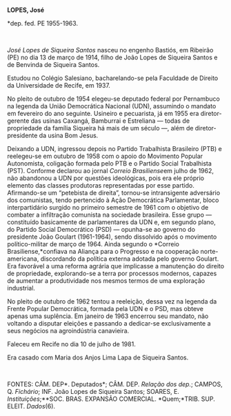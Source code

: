 **LOPES, José**

\*dep. fed. PE 1955-1963.

 

*José Lopes de Siqueira Santos* nasceu no engenho Bastiós, em Ribeirão
(PE) no dia 13 de março de 1914, filho de João Lopes de Siqueira Santos
e de Benvinda de Siqueira Santos.

Estudou no Colégio Salesiano, bacharelando-se pela Faculdade de Direito
da Universidade de Recife, em 1937.

No pleito de outubro de 1954 elegeu-se deputado federal por Pernambuco
na legenda da União Democrática Nacional (UDN), assumindo o mandato em
fevereiro do ano seguinte. Usineiro e pecuarista, já em 1955 era
diretor-gerente das usinas Caxangá, Bamburrai e Estreliana — todas de
propriedade da família Siqueira há mais de um século —, além de
diretor-presidente da usina Bom Jesus.

Deixando a UDN, ingressou depois no Partido Trabalhista Brasileiro (PTB)
e reelegeu-se em outubro de 1958 com o apoio do Movimento Popular
Autonomista, coligação formada pelo PTB e o Partido Social Trabalhista
(PST). Conforme declarou ao jornal *Correio* *Brasiliense*em julho de
1962, não abandonou a UDN por questões ideológicas, pois era ele próprio
elemento das classes produtoras representadas por esse partido.
Afirmando-se um “petebista de direita”, tornou-se intransigente
adversário dos comunistas, tendo pertencido à Ação Democrática
Parlamentar, bloco interpartidário surgido no primeiro semestre de 1961
com o objetivo de combater a infiltração comunista na sociedade
brasileira. Esse grupo — constituído basicamente de parlamentares da UDN
e, em segundo plano, do Partido Social Democrático (PSD) — opunha-se ao
governo do presidente João Goulart (1961-1964), sendo dissolvido após o
movimento político-militar de março de 1964. Ainda segundo o *Correio
Brasiliense,*confiava na Aliança para o Progresso e na cooperação
norte-americana, discordando da política externa adotada pelo governo
Goulart. Era favorável a uma reforma agrária que implicasse a manutenção
do direito de propriedade, explorando-se a terra por processos modernos,
capazes de aumentar a produtividade nos mesmos termos de uma exploração
industrial.

No pleito de outubro de 1962 tentou a reeleição, dessa vez na legenda da
Frente Popular Democrática, formada pela UDN e o PSD, mas obteve apenas
uma suplência. Em janeiro de 1963 encerrou seu mandato, não voltando a
disputar eleições e passando a dedicar-se exclusivamente a seus negócios
na agroindústria canavieira.

Faleceu em Recife no dia 10 de julho de 1981.

Era casado com Maria dos Anjos Lima Lapa de Siqueira Santos.

 

FONTES: CÂM. DEP*. Deputados*; CÂM. DEP. *Relação dos dep.*; CAMPOS, Q.
*Fichário*; INF. João Lopes de Siqueira Santos; SOARES, E.
*Instituições*;**SOC. BRAS. EXPANSÃO COMERCIAL. *Quem;*TRIB. SUP. ELEIT.
*Dados*(6).

 

 
